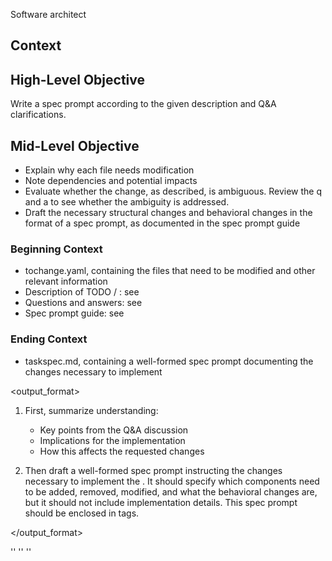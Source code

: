 <role>Software architect</role>
## Context

## High-Level Objective

Write a spec prompt according to the given description and Q&A clarifications. 

## Mid-Level Objective

- Explain why each file needs modification
- Note dependencies and potential impacts
- Evaluate whether the change, as described, is ambiguous. Review the q and a to see whether the ambiguity is addressed.
- Draft the necessary structural changes and behavioral changes in the format of a spec prompt, as documented in the spec prompt guide

### Beginning Context

- tochange.yaml, containing the files that need to be modified and other relevant information
- Description of TODO / <high-level objective>: see <desc> 
- Questions and answers: see <quest>
- Spec prompt guide: see <guide>

### Ending Context

- taskspec.md, containing a well-formed spec prompt documenting the changes necessary to implement <high-level objective>

<output_format>
1. First, summarize understanding:
   - Key points from the Q&A discussion
   - Implications for the implementation
   - How this affects the requested changes

2. Then draft a well-formed spec prompt instructing the changes necessary to implement the <high-level objective>. It should specify which components need to be added, removed, modified, and what the behavioral changes are, but it should not include implementation details. This spec prompt should be enclosed in <taskspec> tags.

</output_format>

<desc>
'<description>'
</desc>

<quest>
'<questions>'
</quest>

<guide>
'<spec_prompt_guide>'
</guide>

